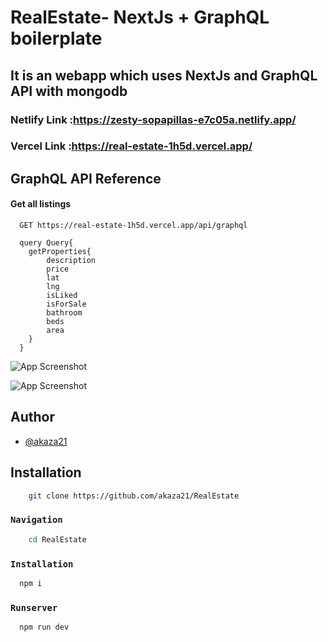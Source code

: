 
# RealEstate- NextJs + GraphQL boilerplate
## It is an webapp which uses NextJs and GraphQL API with mongodb
### Netlify Link :https://zesty-sopapillas-e7c05a.netlify.app/
### Vercel Link :https://real-estate-1h5d.vercel.app/


## GraphQL API Reference

#### Get all listings

```http (graphql)
  GET https://real-estate-1h5d.vercel.app/api/graphql

  query Query{
    getProperties{
        description
        price
        lat
        lng
        isLiked
        isForSale
        bathroom
        beds
        area
    }
  }
```








![App Screenshot](https://i.imgur.com/O8s4eER.png)

![App Screenshot](https://i.imgur.com/b3HUYiz.png)
## Author

- [@akaza21](https://www.github.com/akaza21)


## Installation

```bash
    git clone https://github.com/akaza21/RealEstate

```
### `Navigation`
```bash
    cd RealEstate
```
### `Installation`



```bash
  npm i
```



### `Runserver`

```bash
  npm run dev
```




